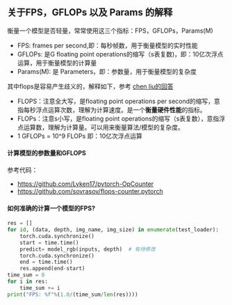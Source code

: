 ## 关于FPS，GFLOPs 以及 Params 的解释

衡量一个模型是否轻量，常常使用这三个指标：FPS，GFLOPs，Params(M)

- FPS: frames per second,即：每秒帧数，用于衡量模型的实时性能
- GFLOPs: 是G floating point operations的缩写（s表复数)，即：10亿次浮点运算，用于衡量模型的计算量
- Params(M): 是 Parameters，即：参数量，用于衡量模型的复杂度



其中flops是容易产生歧义的，解释如下，参考 [chen liu的回答](https://www.zhihu.com/question/65305385/answer/451060549)

- FLOPS：注意全大写，是floating point operations per second的缩写，意指每秒浮点运算次数，理解为计算速度。是一个**衡量硬件性能**的指标。
- FLOPs：注意s小写，是floating point operations的缩写（s表复数），意指浮点运算数，理解为计算量。可以用来衡量算法/模型的复杂度。
- 1 GFLOPs = 10^9 FLOPs 即：10亿次浮点运算



#### 计算模型的参数量和GFLOPS

参考代码：

- https://github.com/Lyken17/pytorch-OpCounter
- https://github.com/sovrasov/flops-counter.pytorch



#### 如何准确的计算一个模型的FPS?

```python
res = []
for id, (data, depth, img_name, img_size) in enumerate(test_loader):
    torch.cuda.synchronize()
    start = time.time()
    predict= model_rgb(inputs, depth)  # 有待修改
    torch.cuda.synchronize()
    end = time.time()
    res.append(end-start)
time_sum = 0
for i in res:
    time_sum += i
print("FPS: %f"%(1.0/(time_sum/len(res))))

```


